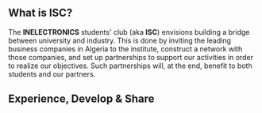 ## What is **ISC**?
The **INELECTRONICS** students' club (aka **ISC**) envisions building a bridge between university and industry. This is done by inviting the leading business companies in Algeria to the institute, construct a network with those companies, and set up partnerships to support our activities in order to realize our objectives. Such partnerships will, at the end, benefit to both students and our partners.

## Experience, Develop & Share

